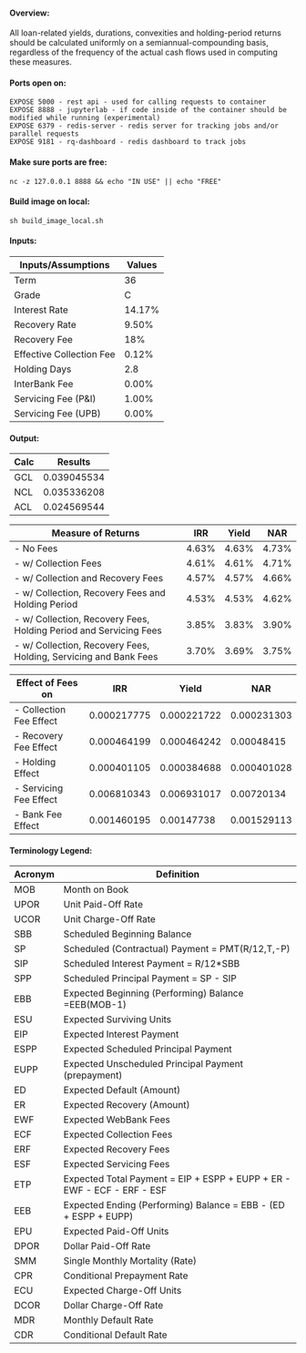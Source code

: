 #### Overview:
All loan-related yields, durations, convexities and holding-period returns should be calculated uniformly on a 
semiannual-compounding basis, regardless of the frequency of the actual cash flows used in computing these measures.


#### Ports open on:
```
EXPOSE 5000 - rest api - used for calling requests to container  
EXPOSE 8888 - jupyterlab - if code inside of the container should be modified while running (experimental)
EXPOSE 6379 - redis-server - redis server for tracking jobs and/or parallel requests
EXPOSE 9181 - rq-dashboard - redis dashboard to track jobs
```

#### Make sure ports are free:
```shell script
nc -z 127.0.0.1 8888 && echo "IN USE" || echo "FREE"
```

#### Build image on local:
```shell script
sh build_image_local.sh
```

#### Inputs: 

| Inputs/Assumptions          | Values         |
| --------------------------- | -------------- |
| Term                        | 36             |
| Grade                       | C              |
| Interest Rate               | 14.17%         |
| Recovery Rate               | 9.50%          |
| Recovery Fee                | 18%            |
| Effective Collection Fee    | 0.12%          |
| Holding Days                | 2.8            |
| InterBank Fee               | 0.00%          |
| Servicing Fee (P&I)         | 1.00%          |
| Servicing Fee (UPB)         | 0.00%          |
			
#### Output:

| Calc | Results   |
|------|-----------|
|GCL   |0.039045534|
|NCL   |0.035336208|
|ACL   |0.024569544|

|Measure of Returns						                             | IRR	 | Yield  |  NAR |
|--------------------------------------------------------------------|-------|--------|------|
|- No Fees						                                     | 4.63% |	4.63% |	4.73%|
|- w/ Collection Fees						                         | 4.61% |  4.61% | 4.71%|
|- w/ Collection and Recovery Fees						             | 4.57% |  4.57% | 4.66%|
|- w/ Collection, Recovery Fees and Holding Period				     | 4.53% |  4.53% | 4.62%|
|- w/ Collection, Recovery Fees, Holding Period and Servicing Fees   | 3.85% |  3.83% | 3.90%|
|- w/ Collection, Recovery Fees, Holding, Servicing and Bank Fees	 | 3.70% |  3.69% |	3.75%|


|Effect of Fees on       |      IRR    |       Yield      |       NAR      |
|------------------------|-------------|------------------|----------------|
|- Collection Fee Effect | 0.000217775 |    0.000221722	  |   0.000231303  |
|- Recovery Fee Effect   | 0.000464199 |    0.000464242	  |   0.00048415   |
|- Holding Effect		 | 0.000401105 |    0.000384688	  |   0.000401028  |
|- Servicing Fee Effect	 | 0.006810343 |    0.006931017	  |   0.00720134   |
|- Bank Fee Effect		 | 0.001460195 |    0.00147738	  |   0.001529113  |

#### Terminology Legend:

| Acronym   | Definition                                                                |
|-----------|---------------------------------------------------------------------------|
|MOB      	| Month on Book   |	
|UPOR      	| Unit Paid-Off Rate   |	
|UCOR      	| Unit Charge-Off Rate   |	
|SBB      	| Scheduled Beginning Balance   |	
|SP      	| Scheduled (Contractual) Payment	= PMT(R/12,T,-P)   |
|SIP      	| Scheduled Interest Payment	= R/12*SBB   |
|SPP      	| Scheduled Principal Payment	= SP - SIP   |
|EBB      	| Expected Beginning (Performing) Balance	=EEB(MOB-1)   |
|ESU      	| Expected Surviving Units   |	
|EIP      	| Expected Interest Payment   |	
|ESPP      	| Expected Scheduled Principal Payment   |	
|EUPP      	| Expected Unscheduled Principal Payment (prepayment)   |	
|ED      	| Expected Default (Amount)   |	
|ER      	| Expected Recovery (Amount)   |	
|EWF      	| Expected WebBank Fees   |	
|ECF      	| Expected Collection Fees   |	
|ERF      	| Expected Recovery Fees   |	
|ESF      	| Expected Servicing Fees   |	
|ETP      	| Expected Total Payment	= EIP + ESPP + EUPP + ER - EWF - ECF - ERF - ESF   |
|EEB      	| Expected Ending (Performing) Balance	= EBB - (ED + ESPP + EUPP)   |
|EPU      	| Expected Paid-Off Units   |	
|DPOR      	| Dollar Paid-Off Rate   |	
|SMM      	| Single Monthly Mortality (Rate)   |	
|CPR      	| Conditional Prepayment Rate   |	
|ECU      	| Expected Charge-Off Units   |	
|DCOR      	| Dollar Charge-Off Rate   |	
|MDR      	| Monthly Default Rate   |	
|CDR      	| Conditional Default Rate   |	



